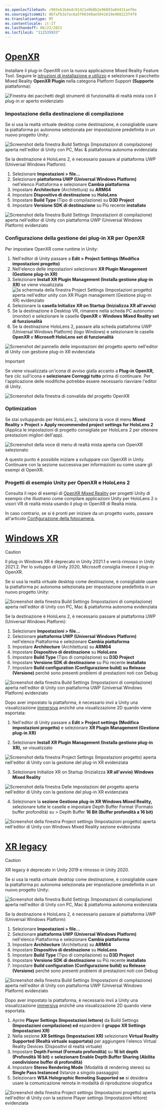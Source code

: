 ```yaml
---
ms.openlocfilehash: c965eb1b4edc91421e0b8b2e96893a04431aef6e
ms.sourcegitcommit: 86fafb3a7ac6a5f60340ae5041619e488223f4f0
ms.translationtype: MT
ms.contentlocale: it-IT
ms.lasthandoff: 06/22/2021
ms.locfileid: "112535933"
---
```

# <a name="openxr"></a>[OpenXR](#tab/openxr)

Installare il plug-in OpenXR con la nuova applicazione Mixed Reality Feature Tool. Seguire le [istruzioni di installazione e utilizzo](../../welcome-to-mr-feature-tool.md) e selezionare il pacchetto Mixed Reality **OpenXR Plugin** nella categoria Platform Support **(Supporto** piattaforma):

![Finestra dei pacchetti degli strumenti di funzionalità di realtà mista con il plug-in xr aperto evidenziato](../../images/feature-tool-openxr.png)

### <a name="setting-your-build-target"></a>Impostazione della destinazione di compilazione

Se si usa la realtà virtuale desktop come destinazione, è consigliabile usare la piattaforma pc autonoma selezionata per impostazione predefinita in un nuovo progetto Unity:

![Screenshot della finestra Build Settings (Impostazioni di compilazione) aperta nell'editor di Unity con PC, Mac & piattaforma autonoma evidenziata](../../images/wmr-config-img-3.png)

Se la destinazione è HoloLens 2, è necessario passare al piattaforma UWP (Universal Windows Platform):

1. Selezionare **Impostazioni > file...**
2. Selezionare **piattaforma UWP (Universal Windows Platform)** nell'elenco Piattaforma e selezionare **Cambia piattaforma**
3. Impostare **Architecture** (Architettura) su **ARM64**
4. Impostare **Dispositivo di destinazione** su **HoloLens**
5. Impostare **Build Type** (Tipo di compilazione) su **D3D Project**
6. Impostare **Versione SDK di destinazione** su Più recente **installato**

![Screenshot della finestra Build Settings (Impostazioni di compilazione) aperta nell'editor di Unity con piattaforma UWP (Universal Windows Platform) evidenziato](../../images/wmr-config-img-4.png)

### <a name="configuring-xr-plugin-management-for-openxr"></a>Configurazione della gestione dei plug-in XR per OpenXR

Per impostare OpenXR come runtime in Unity:

1. Nell'editor di Unity passare a **Edit > Project Settings (Modifica impostazioni progetto)**
2. Nell'elenco delle impostazioni selezionare **XR Plugin Management (Gestione plug-in XR)**
3. Selezionare **Install XR Plugin Management (Installa gestione plug-in XR)** se viene visualizzata ![ la schermata della finestra Project Settings (Impostazioni progetto) aperta nell'editor unity con XR Plugin management (Gestione plug-in XR) evidenziato](../../images/wmr-config-img-5.png)
4. Selezionare la **casella Initialize XR on Startup (Inizializza XR all'avvio)**
5. Se la destinazione è Desktop VR, rimanere nella scheda PC autonomo (monitor) e selezionare le caselle **OpenXR** e **Windows Mixed Reality set di funzionalità**
6. Se la destinazione HoloLens 2, passare alla scheda piattaforma UWP (Universal Windows Platform) (logo Windows) e selezionare le caselle **OpenXR** e **Microsoft HoloLens set di funzionalità**

![Screenshot del pannello delle impostazioni del progetto aperto nell'editor di Unity con gestione plug-in XR evidenziata](../../images/openxr-img-05.png)

> [!IMPORTANT]
> Se viene visualizzata un'icona di avviso gialla accanto a **Plug-in OpenXR,** fare clic sull'icona e **selezionare Correggi tutto** prima di continuare. Per l'applicazione delle modifiche potrebbe essere necessario riavviare l'editor di Unity.

![Screenshot della finestra di convalida del progetto OpenXR](../../images/openxr-img-06.png)

### <a name="optimization"></a>Optimization

Se stai sviluppando per HoloLens 2, seleziona la voce di menu **Mixed Reality > Project > Apply recommended project settings for HoloLens 2** (Applica le impostazioni di progetto consigliate per HoloLens 2 per ottenere prestazioni migliori dell'app).

![Screenshot della voce di menu di realtà mista aperta con OpenXR selezionato](../../images/openxr-img-08.png)

A questo punto è possibile iniziare a sviluppare con OpenXR in Unity.  Continuare con la sezione successiva per informazioni su come usare gli esempi di OpenXR.

### <a name="unity-sample-projects-for-openxr-and-hololens-2"></a>Progetti di esempio Unity per OpenXR e HoloLens 2

Consulta il repo di esempi di [OpenXR Mixed Reality](https://github.com/microsoft/OpenXR-Unity-MixedReality-Samples) per progetti Unity di esempio che illustrano come compilare applicazioni Unity per HoloLens 2 o visori VR di realtà mista usando il plug-in OpenXR di Realtà mista.

In caso contrario, se si è pronti per iniziare da un progetto vuoto, passare all'articolo [Configurazione della fotocamera.](../../camera-in-unity.md)

# <a name="windows-xr"></a>[Windows XR](#tab/windowsxr)

> [!CAUTION]
> Il plug-in Windows XR è deprecato in Unity 2021.1 e verrà rimosso in Unity 2021.2.  Per lo sviluppo di Unity 2020, Microsoft consiglia invece il plug-in OpenXR.

Se si usa la realtà virtuale desktop come destinazione, è consigliabile usare la piattaforma pc autonoma selezionata per impostazione predefinita in un nuovo progetto Unity:

![Screenshot della finestra Build Settings (Impostazioni di compilazione) aperta nell'editor di Unity con PC, Mac & piattaforma autonoma evidenziata](../../images/wmr-config-img-3.png)

Se la destinazione è HoloLens 2, è necessario passare al piattaforma UWP (Universal Windows Platform):

1.  Selezionare **Impostazioni > file...**
2.  Selezionare **piattaforma UWP (Universal Windows Platform)** nell'elenco Piattaforma e selezionare **Cambia piattaforma**
3.  Impostare **Architecture** (Architettura) su **ARM64**
4.  Impostare **Dispositivo di destinazione** su **HoloLens**
5.  Impostare **Build Type** (Tipo di compilazione) su **D3D Project**
6.  Impostare **Versione SDK di destinazione** su Più recente **installato**
7.  Impostare **Build configuration (Configurazione build)** **su Release (Versione)** perché sono presenti problemi di prestazioni noti con Debug

![Screenshot della finestra Build Settings (Impostazioni di compilazione) aperta nell'editor di Unity con piattaforma UWP (Universal Windows Platform) evidenziato](../../images/wmr-config-img-4.png)

Dopo aver impostato la piattaforma, è necessario invii a Unity una visualizzazione [immersiva](../../../../design/app-views.md) anziché una visualizzazione 2D quando viene esportata:

1. Nell'editor di Unity passare a **Edit > Project settings (Modifica impostazioni progetto)** e selezionare **XR Plugin Management (Gestione plug-in XR)**

2. Selezionare **Install XR Plugin Management (Installa gestione plug-in XR),** se visualizzato

![Screenshot della finestra Project Settings (Impostazioni progetto) aperta nell'editor di Unity con la gestione del plug-in XR evidenziata](../../images/wmr-config-img-5.png)

3. Selezionare Initialize XR on Startup (Inizializza **XR all'avvio)** **Windows Mixed Reality**

![Screenshot della finestra Delle impostazioni del progetto aperta nell'editor di Unity con la gestione del plug-in XR evidenziata](../../images/wmr-config-img-7.png)

4. Selezionare la **sezione Gestione plug-in XR Windows Mixed Reality,** selezionare tutte le caselle e impostare Depth Buffer Format (Formato buffer profondità) su  >   Depth Buffer **16 Bit (Buffer profondità a 16 bit)** 

![Screenshot della finestra Project settings (Impostazioni progetto) aperta nell'editor di Unity con Windows Mixed Reality sezione evidenziata](../../images/wmr-config-img-8.png)

# <a name="legacy-xr"></a>[XR legacy](#tab/legacy)

> [!CAUTION]
> XR legacy è deprecato in Unity 2019 e rimosso in Unity 2020.

Se si usa la realtà virtuale desktop come destinazione, è consigliabile usare la piattaforma pc autonoma selezionata per impostazione predefinita in un nuovo progetto Unity:

![Screenshot della finestra Build Settings (Impostazioni di compilazione) aperta nell'editor di Unity con PC, Mac & piattaforma autonoma evidenziata](../../images/wmr-config-img-3.png)

Se la destinazione è HoloLens 2, è necessario passare al piattaforma UWP (Universal Windows Platform):

1.  Selezionare **Impostazioni > file...**
2.  Selezionare **piattaforma UWP (Universal Windows Platform)** nell'elenco Piattaforma e selezionare **Cambia piattaforma**
3.  Impostare **Architecture** (Architettura) su **ARM64**
4.  Impostare **Dispositivo di destinazione** su **HoloLens**
5.  Impostare **Build Type** (Tipo di compilazione) su **D3D Project**
6.  Impostare **Versione SDK di destinazione** su Più recente **installato**
7.  Impostare **Build configuration (Configurazione build)** **su Release (Versione)** perché sono presenti problemi di prestazioni noti con Debug

![Screenshot della finestra Build Settings (Impostazioni di compilazione) aperta nell'editor di Unity con piattaforma UWP (Universal Windows Platform) evidenziato](../../images/wmr-config-img-4.png)

Dopo aver impostato la piattaforma, è necessario invii a Unity una visualizzazione [immersiva](../../../../design/app-views.md) anziché una visualizzazione 2D quando viene esportata.

1. Aprire **Player Settings (Impostazioni lettore)** da Build Settings **(Impostazioni compilazione) ed** espandere il **gruppo XR Settings (Impostazioni XR)**
2. Nella sezione **XR Settings (Impostazioni XR)** selezionare **Virtual Reality Supported (Realtà virtuale supportata)** per aggiungere l'elenco Virtual Reality Devices (Dispositivi di realtà virtuale)
3. Impostare **Depth Format (Formato profondità)** su **16 bit depth (Profondità 16 bit)** e **selezionare Enable Depth Buffer Sharing (Abilita condivisione buffer di profondità)**
4. Impostare **Stereo Rendering Mode** (Modalità di rendering stereo) su **Single Pass Instanced** (Istanze a singolo passaggio)
5. Selezionare **WSA Holographic Remoting Supported se** si desidera usare la comunicazione remota in modalità di riproduzione olografica

![Screenshot della finestra Project settings (Impostazioni progetto) aperta nell'editor di Unity con la sezione Player settings (Impostazioni lettore) evidenziata](../../images/wmr-config-img-9.png)
